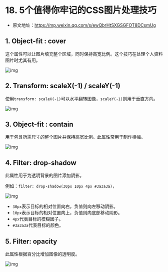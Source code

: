 # 18. 5个值得你牢记的CSS图片处理技巧

- 原文地址：https://mp.weixin.qq.com/s/ewQbrHtSXGSGFOT8DCsmUg



## 1. Object-fit : cover

这个属性可以让图片填充整个区域，同时保持高宽比例。这个技巧在处理个人资料图片时尤其有用。

![img](/images/html/note/018/n10109.webp)



## 2. Transform: scaleX(-1) / scaleY(-1)

使用`transform: scaleX(-1)`可以水平翻转图像，`scaleY(-1)`则用于垂直方向。

![img](/images/html/note/018/n10110.webp)



## 3. Object-fit : contain

用于包含所需尺寸的整个图片并保持高宽比例。此属性常用于制作横幅。

![img](/images/html/note/018/n10111.webp)



## 4. Filter: drop-shadow

此属性用于为透明背景的图片添加阴影。

例如：`filter: drop-shadow(30px 10px 4px #3a3a3a);`

![img](/images/html/note/018/n10112.webp)

- `30px`表示目标的相对位置向右，负值则向左移动阴影。
- `10px`表示目标的相对位置向上，负值则向底部移动阴影。
- `4px`代表目标的模糊因子。
- `#3a3a3a`代表目标的颜色。



## 5. Filter: opacity

此属性根据百分比增加图像的透明度。

![img](/images/html/note/018/n10113.webp)